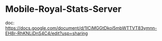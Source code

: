 # Mobile-Royal-Stats-Server

doc: https://docs.google.com/document/d/1ICiMGGtDkoi5mbWTTVT83ymnn-EH8r-RhKNLjDnS4C4/edit?usp=sharing
